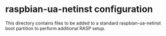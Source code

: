 # raspbian-ua-netinst configuration

This directory contains files to be added to a standard
raspbian-ua-netinst boot partition to perform additional RASP setup.
